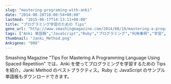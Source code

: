 ```yaml
---
slug: "mastering-programing-with-anki"
date: "2014-08-20T10:00:54+00:00"
lastmod: "2015-06-17T14:13:11+00:00"
title: "プログラミング学習のための Tips"
gene_url: "http://www.smashingmagazine.com/2014/08/19/mastering-a-programming-language-using-spaced-repetition/"
tags: ["Anki 単語帳","JavaScript","Ruby","プログラミング","利用事例","学習","英文","開発"]
thumbnail: "Janki_Method.png"
Ankigene: "008"
---
```

Smashing Magazine "Tips For Mastering A Programming Language Using Spaced Repetition" では、Anki を使ってプログラミングを学習するための Tips を紹介。Janki Method のベストプラクティス。Ruby と JavaScript のサンプル単語帳もダウンロードできます。


